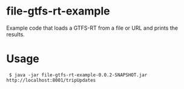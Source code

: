 # file-gtfs-rt-example

Example code that loads a GTFS-RT from a file or URL and prints the results.

# Usage

     $ java -jar file-gtfs-rt-example-0.0.2-SNAPSHOT.jar http://localhost:8001/tripUpdates
